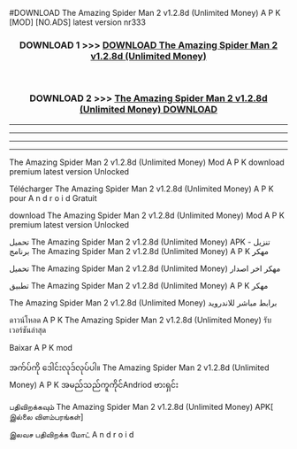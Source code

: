 #DOWNLOAD The Amazing Spider Man 2  v1.2.8d (Unlimited Money) A P K [MOD] [NO.ADS] latest version nr333



<div align="center">

<h3>DOWNLOAD 1 >>> <a href="https://teeasianyam.web.app?sq=The Amazing Spider Man 2  v1.2.8d (Unlimited Money)">DOWNLOAD The Amazing Spider Man 2  v1.2.8d (Unlimited Money) </a></h3><br>

<h3>DOWNLOAD 2 >>> <a href="https://teeasianyam.web.app?sq=The Amazing Spider Man 2  v1.2.8d (Unlimited Money) ">The Amazing Spider Man 2  v1.2.8d (Unlimited Money)  DOWNLOAD </a></h3>

</div>


----------------------------------------------------------

----------------------------------------------------------

----------------------------------------------------------

----------------------------------------------------------


The Amazing Spider Man 2  v1.2.8d (Unlimited Money)  Mod A P K download premium latest version Unlocked

Télécharger The Amazing Spider Man 2  v1.2.8d (Unlimited Money)  A P K pour A n d r o i d Gratuit

download The Amazing Spider Man 2  v1.2.8d (Unlimited Money)  Mod A P K premium latest version Unlocked

تحميل The Amazing Spider Man 2  v1.2.8d (Unlimited Money)  APK - تنزيل برنامج The Amazing Spider Man 2  v1.2.8d (Unlimited Money)  A P K مهكر

تحميل The Amazing Spider Man 2  v1.2.8d (Unlimited Money)  مهكر اخر اصدار

تطبيق The Amazing Spider Man 2  v1.2.8d (Unlimited Money)  A P K مهكر

The Amazing Spider Man 2  v1.2.8d (Unlimited Money)  برابط مباشر للاندرويد

ดาวน์โหลด A P K The Amazing Spider Man 2  v1.2.8d (Unlimited Money)  รับเวอร์ชันล่าสุด

Baixar A P K mod

အက်ပ်ကို ဒေါင်းလုဒ်လုပ်ပါ။ The Amazing Spider Man 2  v1.2.8d (Unlimited Money)  A P K အမည်သည်ကူကိုင်Andriod ဗားရှင်း

பதிவிறக்கவும் The Amazing Spider Man 2  v1.2.8d (Unlimited Money)  APK[ இல்லை விளம்பரங்கள்] 
 
இலவச பதிவிறக்க மோட் A n d r o i d



